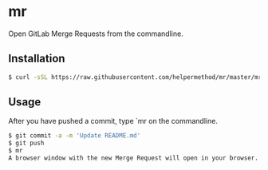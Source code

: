 # mr
Open GitLab Merge Requests from the commandline.

## Installation

```sh
$ curl -sSL https://raw.githubusercontent.com/helpermethod/mr/master/mr > /usr/local/bin/mr
```

## Usage

After you have pushed a commit, type `mr on the commandline.

```sh
$ git commit -a -m 'Update README.md'
$ git push
$ mr
A browser window with the new Merge Request will open in your browser.
